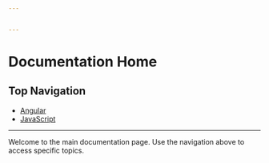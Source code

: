 ```yaml
---


---
```


<h1 id="documentation-home">Documentation Home</h1>
<h2 id="top-navigation">Top Navigation</h2>
<ul>
<li><a href="./angular/angular.md">Angular</a></li>
<li><a href="./javascript/javascript.md">JavaScript</a></li>
</ul>
<hr>
<p>Welcome to the main documentation page. Use the navigation above to access specific topics.</p>

